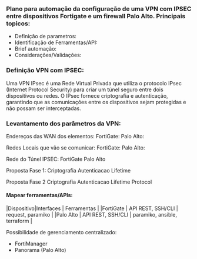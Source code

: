 ### Plano para automação da configuração de uma VPN com IPSEC entre dispositivos Fortigate e um firewall Palo Alto. Principais topicos:

- Definição de parametros:
- Identificação de Ferramentas/API:
- Brief automação:
- Considerações/Validações:

### Definição VPN com IPSEC:
Uma VPN IPsec é uma Rede Virtual Privada que utiliza o protocolo IPsec (Internet Protocol Security) para criar um túnel seguro entre dois dispositivos ou redes. O IPsec fornece criptografia e autenticação, garantindo que as comunicações entre os dispositivos sejam protegidas e não possam ser interceptadas. 

### Levantamento dos parâmetros da VPN:
Endereços das WAN dos elementos:
FortiGate:
Palo Alto:

Redes Locais que vão se comunicar:
FortiGate:
Palo Alto:

Rede do Túnel IPSEC:
FortiGate
Palo Alto

Proposta Fase 1:
Criptografia
Autenticacao
Lifetime

Proposta Fase 2
Criptografia
Autenticacao
Lifetime
Protocol

#### Mapear ferramentas/APIs:

|Dispositivo|Interfaces | Ferramentas | 
|FortiGate  | API REST, SSH/CLI | request, paramiko |
|Palo Alto  | API REST, SSH/CLI | paramiko, ansible, terraform |

Possibilidade de gerenciamento centralizado:

- FortiManager
- Panorama (Palo Alto)



